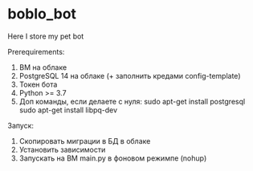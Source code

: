 # boblo_bot
Here I store my pet bot

Prerequirements:
1. ВМ на облаке
2. PostgreSQL 14 на облаке (+ заполнить кредами config-template)
3. Токен бота
4. Python >= 3.7
5. Доп команды, если делаете с нуля:
sudo apt-get install postgresql
sudo apt-get install libpq-dev

Запуск:
1. Скопировать миграции в БД в облаке
2. Установить зависимости
3. Запускать на ВМ main.py в фоновом режимпе (nohup)
